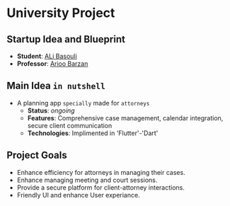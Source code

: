 # University Project

## Startup Idea and Blueprint

- **Student**: [ALi Basouli](https://github.com/Alibasouli)
- **Professor**: [Arioo Barzan](https://github.com/arioobarzan)

## Main Idea `in nutshell`
+ A planning app `specially` made for `attorneys`
  * **Status**: *ongoing*
  * **Features**: Comprehensive case management, calendar integration, secure client communication
  * **Technologies**: Implimented in 'Flutter'-'Dart'

## Project Goals
- Enhance efficiency for attorneys in managing their cases.
- Enhance managing meeting and court sessions.
- Provide a secure platform for client-attorney interactions.
- Friendly UI and enhance User experiance.
